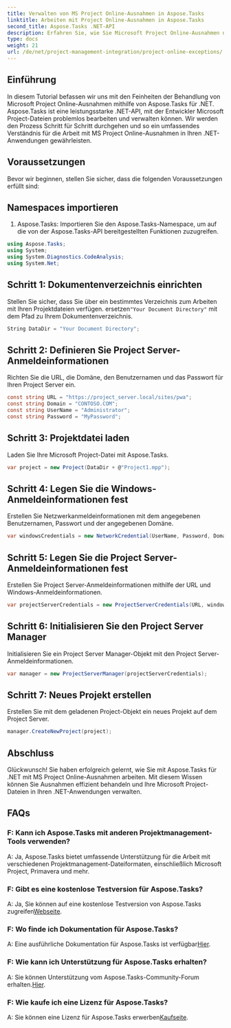 ```yaml
---
title: Verwalten von MS Project Online-Ausnahmen in Aspose.Tasks
linktitle: Arbeiten mit Project Online-Ausnahmen in Aspose.Tasks
second_title: Aspose.Tasks .NET-API
description: Erfahren Sie, wie Sie Microsoft Project Online-Ausnahmen nahtlos mit Aspose.Tasks für .NET behandeln. Schritt-für-Schritt-Anleitung für effektives Projektmanagement.
type: docs
weight: 21
url: /de/net/project-management-integration/project-online-exceptions/
---
```

## Einführung
In diesem Tutorial befassen wir uns mit den Feinheiten der Behandlung von Microsoft Project Online-Ausnahmen mithilfe von Aspose.Tasks für .NET. Aspose.Tasks ist eine leistungsstarke .NET-API, mit der Entwickler Microsoft Project-Dateien problemlos bearbeiten und verwalten können. Wir werden den Prozess Schritt für Schritt durchgehen und so ein umfassendes Verständnis für die Arbeit mit MS Project Online-Ausnahmen in Ihren .NET-Anwendungen gewährleisten.
## Voraussetzungen
Bevor wir beginnen, stellen Sie sicher, dass die folgenden Voraussetzungen erfüllt sind:

## Namespaces importieren
1. Aspose.Tasks: Importieren Sie den Aspose.Tasks-Namespace, um auf die von der Aspose.Tasks-API bereitgestellten Funktionen zuzugreifen.
```csharp
using Aspose.Tasks;
using System;
using System.Diagnostics.CodeAnalysis;
using System.Net;

```

## Schritt 1: Dokumentenverzeichnis einrichten
 Stellen Sie sicher, dass Sie über ein bestimmtes Verzeichnis zum Arbeiten mit Ihren Projektdateien verfügen. ersetzen`"Your Document Directory"` mit dem Pfad zu Ihrem Dokumentenverzeichnis.
```csharp
String DataDir = "Your Document Directory";
```
## Schritt 2: Definieren Sie Project Server-Anmeldeinformationen
Richten Sie die URL, die Domäne, den Benutzernamen und das Passwort für Ihren Project Server ein.
```csharp
const string URL = "https://project_server.local/sites/pwa";
const string Domain = "CONTOSO.COM";
const string UserName = "Administrator";
const string Password = "MyPassword";
```
## Schritt 3: Projektdatei laden
Laden Sie Ihre Microsoft Project-Datei mit Aspose.Tasks.
```csharp
var project = new Project(DataDir + @"Project1.mpp");
```
## Schritt 4: Legen Sie die Windows-Anmeldeinformationen fest
Erstellen Sie Netzwerkanmeldeinformationen mit dem angegebenen Benutzernamen, Passwort und der angegebenen Domäne.
```csharp
var windowsCredentials = new NetworkCredential(UserName, Password, Domain);
```
## Schritt 5: Legen Sie die Project Server-Anmeldeinformationen fest
Erstellen Sie Project Server-Anmeldeinformationen mithilfe der URL und Windows-Anmeldeinformationen.
```csharp
var projectServerCredentials = new ProjectServerCredentials(URL, windowsCredentials);
```
## Schritt 6: Initialisieren Sie den Project Server Manager
Initialisieren Sie ein Project Server Manager-Objekt mit den Project Server-Anmeldeinformationen.
```csharp
var manager = new ProjectServerManager(projectServerCredentials);
```
## Schritt 7: Neues Projekt erstellen
Erstellen Sie mit dem geladenen Project-Objekt ein neues Projekt auf dem Project Server.
```csharp
manager.CreateNewProject(project);
```

## Abschluss
Glückwunsch! Sie haben erfolgreich gelernt, wie Sie mit Aspose.Tasks für .NET mit MS Project Online-Ausnahmen arbeiten. Mit diesem Wissen können Sie Ausnahmen effizient behandeln und Ihre Microsoft Project-Dateien in Ihren .NET-Anwendungen verwalten.
## FAQs
### F: Kann ich Aspose.Tasks mit anderen Projektmanagement-Tools verwenden?
A: Ja, Aspose.Tasks bietet umfassende Unterstützung für die Arbeit mit verschiedenen Projektmanagement-Dateiformaten, einschließlich Microsoft Project, Primavera und mehr.
### F: Gibt es eine kostenlose Testversion für Aspose.Tasks?
 A: Ja, Sie können auf eine kostenlose Testversion von Aspose.Tasks zugreifen[Webseite](https://releases.aspose.com/).
### F: Wo finde ich Dokumentation für Aspose.Tasks?
 A: Eine ausführliche Dokumentation für Aspose.Tasks ist verfügbar[Hier](https://reference.aspose.com/tasks/net/).
### F: Wie kann ich Unterstützung für Aspose.Tasks erhalten?
 A: Sie können Unterstützung vom Aspose.Tasks-Community-Forum erhalten.[Hier](https://forum.aspose.com/c/tasks/15).
### F: Wie kaufe ich eine Lizenz für Aspose.Tasks?
 A: Sie können eine Lizenz für Aspose.Tasks erwerben[Kaufseite](https://purchase.aspose.com/buy).